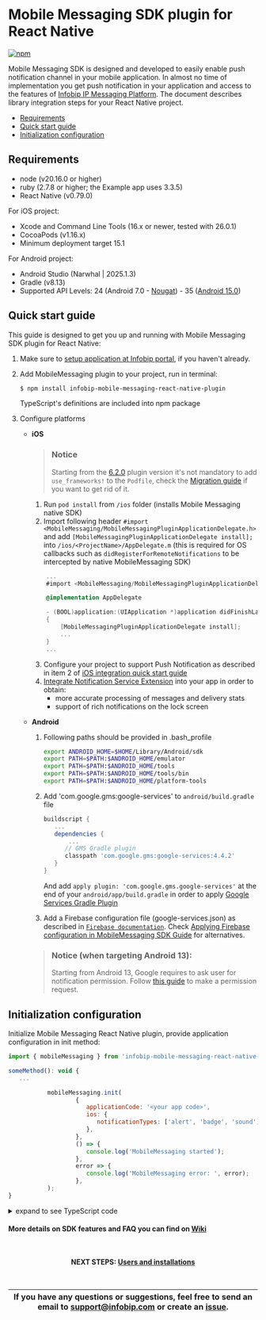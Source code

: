 # Mobile Messaging SDK plugin for React Native

[![npm](https://img.shields.io/npm/v/infobip-mobile-messaging-react-native-plugin.svg)](https://www.npmjs.com/package/infobip-mobile-messaging-react-native-plugin)

Mobile Messaging SDK is designed and developed to easily enable push notification channel in your mobile application. In almost no time of implementation you get push notification in your application and access to the features of [Infobip IP Messaging Platform](https://www.infobip.com/en/products/mobile-app-messaging).
The document describes library integration steps for your React Native project.

* [Requirements](#requirements)
* [Quick start guide](#quick-start-guide)
* [Initialization configuration](#initialization-configuration)

## Requirements
- node (v20.16.0 or higher)
- ruby (2.7.8 or higher; the Example app uses 3.3.5)
- React Native (v0.79.0)

For iOS project:
- Xcode and Command Line Tools (16.x or newer, tested with 26.0.1)
- CocoaPods (v1.16.x)
- Minimum deployment target 15.1

For Android project:
- Android Studio (Narwhal | 2025.1.3)
- Gradle (v8.13)
- Supported API Levels: 24 (Android 7.0 - [Nougat](https://developer.android.com/about/versions/nougat)) - 35 ([Android 15.0](https://developer.android.com/about/versions/15))

## Quick start guide

This guide is designed to get you up and running with Mobile Messaging SDK plugin for React Native:

1. Make sure to [setup application at Infobip portal](https://www.infobip.com/docs/mobile-app-messaging/getting-started#create-and-enable-a-mobile-application-profile), if you haven't already.

2. Add MobileMessaging plugin to your project, run in terminal:
    ```bash
    $ npm install infobip-mobile-messaging-react-native-plugin
    ```
   TypeScript's definitions are included into npm package

3. Configure platforms

   - **iOS**
      > ### Notice
      > Starting from the [6.2.0](https://github.com/infobip/mobile-messaging-react-native-plugin/releases/tag/6.1.0) plugin version it's not mandatory to add `use_frameworks!` to the `Podfile`, check the [Migration guide](https://github.com/infobip/mobile-messaging-react-native-plugin/wiki/Migration-guides#migration-from-610-to-620-in-case-you-are-getting-rid-of-use_frameworks-in-the-podfile) if you want to get rid of it.
      1. Run `pod install` from `/ios` folder (installs Mobile Messaging native SDK)
      2. Import following header `#import <MobileMessaging/MobileMessagingPluginApplicationDelegate.h>` and add `[MobileMessagingPluginApplicationDelegate install];` into `/ios/<ProjectName>/AppDelegate.m` (this is required for OS callbacks such as `didRegisterForRemoteNotifications` to be intercepted by native MobileMessaging SDK)
       ```objective-c
           ...
           #import <MobileMessaging/MobileMessagingPluginApplicationDelegate.h>
     
           @implementation AppDelegate

           - (BOOL)application:(UIApplication *)application didFinishLaunchingWithOptions:(NSDictionary *)launchOptions
           {
               [MobileMessagingPluginApplicationDelegate install];
               ...
           }
           ...
       ```
      3. Configure your project to support Push Notification as described in item 2 of [iOS integration quick start guide](https://github.com/infobip/mobile-messaging-sdk-ios#quick-start-guide)
      4. [Integrate Notification Service Extension](https://github.com/infobip/mobile-messaging-react-native-plugin/wiki/Delivery-improvements-and-rich-content-notifications#setting-up-ios-part) into your app in order to obtain:
         - more accurate processing of messages and delivery stats
         - support of rich notifications on the lock screen
   - **Android**
      1. Following paths should be provided in .bash_profile
         ```sh
         export ANDROID_HOME=$HOME/Library/Android/sdk
         export PATH=$PATH:$ANDROID_HOME/emulator
         export PATH=$PATH:$ANDROID_HOME/tools
         export PATH=$PATH:$ANDROID_HOME/tools/bin
         export PATH=$PATH:$ANDROID_HOME/platform-tools
         ```
      2. Add 'com.google.gms:google-services' to `android/build.gradle` file
         ```groovy
         buildscript {
            ...
            dependencies {
                ...
               // GMS Gradle plugin
               classpath 'com.google.gms:google-services:4.4.2'
            }
         }
         ```
         And add `apply plugin: 'com.google.gms.google-services'` at the end of your `android/app/build.gradle` in order to apply [Google Services Gradle Plugin](https://developers.google.com/android/guides/google-services-plugin)

      3. Add a Firebase configuration file (google-services.json) as described in <a href="https://firebase.google.com/docs/android/setup#add-config-file" target="_blank">`Firebase documentation`</a>. Check <a href="https://github.com/infobip/mobile-messaging-react-native-plugin/wiki/Applying-Firebase-configuration-in-MobileMessaging-SDK">Applying Firebase configuration in MobileMessaging SDK Guide</a> for alternatives.

     > ### Notice (when targeting Android 13):
     >  Starting from Android 13, Google requires to ask user for notification permission. Follow [this guide](https://github.com/infobip/mobile-messaging-react-native-plugin/wiki/Android-13-Notification-Permission-Handling) to make a permission request.
       

## Initialization configuration

Initialize Mobile Messaging React Native plugin, provide application configuration in init method:

```javascript
import { mobileMessaging } from 'infobip-mobile-messaging-react-native-plugin';

someMethod(): void {
   ...

           mobileMessaging.init(
                   {
                      applicationCode: '<your app code>',
                      ios: {
                         notificationTypes: ['alert', 'badge', 'sound'],
                      },
                   },
                   () => {
                      console.log('MobileMessaging started');
                   },
                   error => {
                      console.log('MobileMessaging error: ', error);
                   },
           );
}
```
<details><summary>expand to see TypeScript code</summary>
<p>

```typescript
import { mobileMessaging } from 'infobip-mobile-messaging-react-native-plugin';

someMethod(): void {
   ...

           mobileMessaging.init(
                   {
                      applicationCode: '<your app code>',
                      ios: {
                         notificationTypes: ['alert', 'badge', 'sound'],
                      },
                   },
                   () => {
                      console.log('MobileMessaging started');
                   },
                   (error: MobileMessagingError) => {
                      console.log('MobileMessaging error: ', error);
                   },
           );
}
```

</p>
</details>

#### More details on SDK features and FAQ you can find on [Wiki](https://github.com/infobip/mobile-messaging-react-native-plugin/wiki)

<br>
<p align="center"><b>NEXT STEPS: <a href="https://github.com/infobip/mobile-messaging-react-native-plugin/wiki/Users-and-installations">Users and installations</a></b></p>
<br>

| If you have any questions or suggestions, feel free to send an email to support@infobip.com or create an <a href="https://github.com/infobip/mobile-messaging-react-native-plugin/issues" target="_blank">issue</a>. |
|---|
